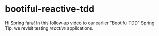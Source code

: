 # bootiful-reactive-tdd
Hi Spring fans! In this follow-up video to our earlier "Bootiful TDD" Spring Tip, we revisit testing _reactive_ applications.
